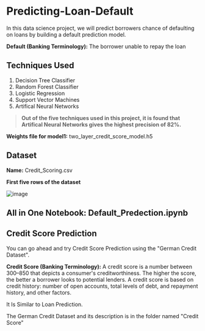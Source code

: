 # Predicting-Loan-Default
In this data science project, we will predict borrowers chance of defaulting on loans by building a default prediction model.

**Default (Banking Terminology):** The borrower unable to repay the loan

## **Techniques Used**
1. Decision Tree Classifier
2. Random Forest Classifier
3. Logistic Regression
4. Support Vector Machines
5. Artifical Neural Networks

> **Out of the five techniques used in this project, it is found that Artifical Neural Networks gives the highest precision of 82%.**

**Weights file for model1:** two_layer_credit_score_model.h5 

## **Dataset** 

**Name:** Credit_Scoring.csv

**First five rows of the dataset**

![image](https://user-images.githubusercontent.com/40469421/110237567-b8ddd380-7f62-11eb-9574-1714f3c1fd45.png)

## **All in One Notebook:** Default_Predection.ipynb


## **Credit Score Prediction**

You can go ahead and try Credit Score Prediction using the "German Credit Dataset". 

**Credit Score (Banking Terminology):** A credit score is a number between 300–850 that depicts a consumer's creditworthiness. The higher the score, the better a borrower looks to potential lenders. A credit score is based on credit history: number of open accounts, total levels of debt, and repayment history, and other factors.

It Is Similar to Loan Prediction.

The German Credit Dataset and its description is in the folder named "Credit Score"
